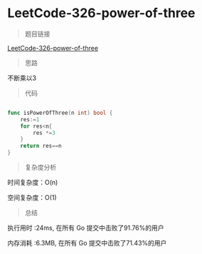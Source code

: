 #  LeetCode-326-power-of-three

>题目链接

[LeetCode-326-power-of-three](https://leetcode-cn.com/problems/power-of-three/)

>思路

不断乘以3

>代码

```go

func isPowerOfThree(n int) bool {
    res:=1
    for res<n{
        res *=3
    }
    return res==n
}
```

>复杂度分析

时间复杂度：O(n)

空间复杂度：O(1)

>总结

执行用时 :24ms, 在所有 Go 提交中击败了91.76%的用户
 
内存消耗 :6.3MB, 在所有 Go 提交中击败了71.43%的用户
